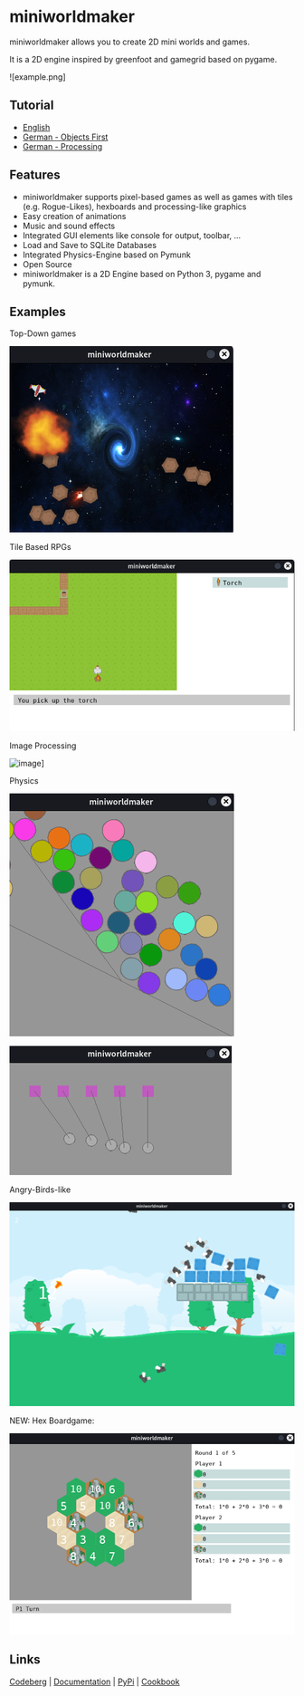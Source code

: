 miniworldmaker
==============

miniworldmaker allows you to create 2D mini worlds and games. 

It is a 2D engine inspired by greenfoot and gamegrid based on pygame.

![example.png]
## Tutorial

* [English](https://miniworldmaker.de/objectsfirst_english/index.html)
* [German - Objects First](https://miniworldmaker.de/objectsfirst_german/index.html) 
* [German - Processing](https://miniworldmaker.de/processing_german/index.html)

## Features

* miniworldmaker supports pixel-based games as well as games with 
  tiles (e.g. Rogue-Likes), hexboards and processing-like graphics
* Easy creation of animations
* Music and sound effects
* Integrated GUI elements like console for output, toolbar, ...
* Load and Save to SQLite Databases
* Integrated Physics-Engine based on Pymunk
* Open Source  
* miniworldmaker is a 2D Engine based on Python 3, pygame and pymunk.

## Examples

Top-Down games

[![video](docs/source/_images/asteroids.png)](docs/source/_static/asteroids.mp4)

Tile Based RPGs

[![video](docs/source/_images/rpg.png)](docs/source/_static/rpg1.mp4)

Image Processing

![image](docs/source/_images/sunflower9_edge.png.png)]

Physics

[![video](docs/source/_images/physics_sim.png)](docs/source/_static/physics_sim.mp4)

[![video](docs/source/_images/joints1.png)](docs/source/_static/joints.mp4)

Angry-Birds-like

[![video](docs/source/_images/angry_birds.png)](docs/source/_static/angry.mp4)

NEW: Hex Boardgame:

[![video](docs/source/_images/hexboard.png)](docs/source/_static/hex_boardgame_short.mp4)
## Links

[Codeberg](https://codeberg.org/a_siebel/miniworldmaker) | [Documentation](http://miniworldmaker.de/) | [PyPi](https://pypi.org/project/miniworldmaker/) | [Cookbook](https://codeberg.org/a_siebel/miniworldmaker_cookbook/src/branch/main/)
